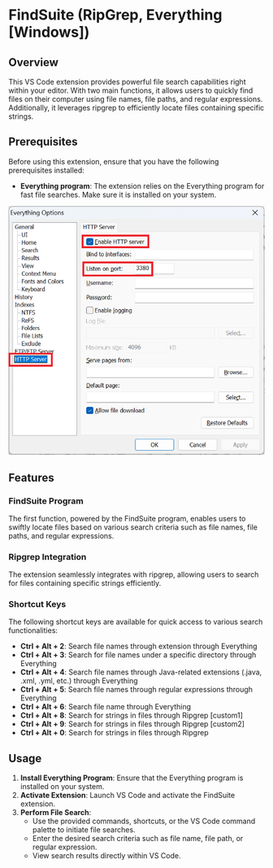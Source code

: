 # FindSuite (RipGrep, Everything [Windows])

## Overview

This VS Code extension provides powerful file search capabilities right within your editor. With two main functions, it allows users to quickly find files on their computer using file names, file paths, and regular expressions. Additionally, it leverages ripgrep to efficiently locate files containing specific strings.

## Prerequisites

Before using this extension, ensure that you have the following prerequisites installed:

- **Everything program**: The extension relies on the Everything program for fast file searches. Make sure it is installed on your system.

![Everything](images/everything1.png)

## Features

### FindSuite Program

The first function, powered by the FindSuite program, enables users to swiftly locate files based on various search criteria such as file names, file paths, and regular expressions.

### Ripgrep Integration

The extension seamlessly integrates with ripgrep, allowing users to search for files containing specific strings efficiently.

### Shortcut Keys

The following shortcut keys are available for quick access to various search functionalities:

- **Ctrl + Alt + 2**: Search file names through extension through Everything
- **Ctrl + Alt + 3**: Search for file names under a specific directory through Everything
- **Ctrl + Alt + 4**: Search file names through Java-related extensions (.java, .xml, .yml, etc.) through Everything
- **Ctrl + Alt + 5**: Search file names through regular expressions through Everything
- **Ctrl + Alt + 6**: Search file name through Everything
- **Ctrl + Alt + 8**: Search for strings in files through Ripgrep [custom1]
- **Ctrl + Alt + 9**: Search for strings in files through Ripgrep [custom2]
- **Ctrl + Alt + 0**: Search for strings in files through Ripgrep

## Usage

1. **Install Everything Program**: Ensure that the Everything program is installed on your system.
2. **Activate Extension**: Launch VS Code and activate the FindSuite extension.
3. **Perform File Search**:
   - Use the provided commands, shortcuts, or the VS Code command palette to initiate file searches.
   - Enter the desired search criteria such as file name, file path, or regular expression.
   - View search results directly within VS Code.
